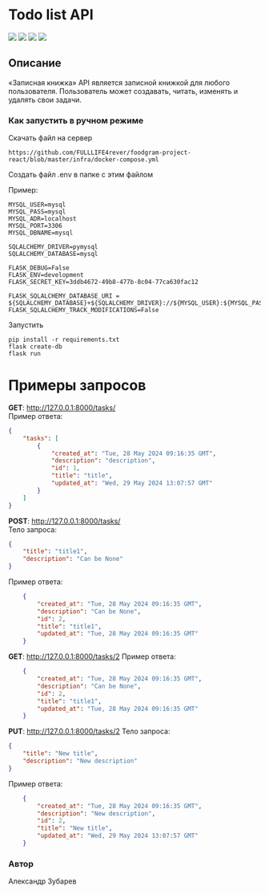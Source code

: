 # Todo list API
![](https://img.shields.io/badge/Python-3.10.0-blue) 
![](https://img.shields.io/badge/Flask-3.0.3-orange)
![](https://img.shields.io/badge/Flask-SQLAlchemy-3.1.1-red)
![](https://img.shields.io/badge/MySQL-8.0-blue)


## Описание
«Записная книжка» 
API является записной книжкой для любого пользователя. Пользователь может создавать, читать, изменять и удалять свои задачи. 


### Как запустить в ручном режиме
Скачать файл на сервер 
```
https://github.com/FULLLIFE4rever/foodgram-project-react/blob/master/infra/docker-compose.yml
```

Создать файл .env в папке с этим файлом

Пример:
```
MYSQL_USER=mysql
MYSQL_PASS=mysql
MYSQL_ADR=localhost
MYSQL_PORT=3306
MYSQL_DBNAME=mysql

SQLALCHEMY_DRIVER=pymysql
SQLALCHEMY_DATABASE=mysql

FLASK_DEBUG=False
FLASK_ENV=development
FLASK_SECRET_KEY=3ddb4672-49b8-477b-8c04-77ca630fac12

FLASK_SQLALCHEMY_DATABASE_URI = ${SQLALCHEMY_DATABASE}+${SQLALCHEMY_DRIVER}://${MYSQL_USER}:${MYSQL_PASS}@${MYSQL_ADR}:${MYSQL_PORT}/${MYSQL_DBNAME}
FLASK_SQLALCHEMY_TRACK_MODIFICATIONS=False
```

Запустить
```
pip install -r requirements.txt
flask create-db
flask run
```




# Примеры запросов

**GET**: http://127.0.0.1:8000/tasks/  
Пример ответа:
```json
{
    "tasks": [
        {
            "created_at": "Tue, 28 May 2024 09:16:35 GMT",
            "description": "description",
            "id": 1,
            "title": "title",
            "updated_at": "Wed, 29 May 2024 13:07:57 GMT"
        }
    ]
}
```

**POST**: http://127.0.0.1:8000/tasks/  
Тело запроса:
```json
{
    "title": "title1",
    "description": "Can be None"
}
```
Пример ответа:
```json
    {
        "created_at": "Tue, 28 May 2024 09:16:35 GMT",
        "description": "Can be None",
        "id": 2,
        "title": "title1",
        "updated_at": "Tue, 28 May 2024 09:16:35 GMT"
    }
```

**GET**: http://127.0.0.1:8000/tasks/2 
Пример ответа:
```json
    {
        "created_at": "Tue, 28 May 2024 09:16:35 GMT",
        "description": "Can be None",
        "id": 2,
        "title": "title1",
        "updated_at": "Tue, 28 May 2024 09:16:35 GMT"
    }
```

**PUT**: http://127.0.0.1:8000/tasks/2
Тело запроса:
```json
{
    "title": "New title",
    "description": "New description"
}
``` 
Пример ответа:
```json
    {
        "created_at": "Tue, 28 May 2024 09:16:35 GMT",
        "description": "New description",
        "id": 2,
        "title": "New title",
        "updated_at": "Wed, 29 May 2024 13:07:57 GMT"
    }
```

### Автор
Александр Зубарев